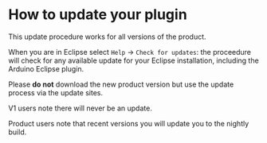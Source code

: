 How to update your plugin  
=========================

This update procedure works for all versions of the product.  

When you are in Eclipse select `Help` -> `Check for updates`: the proceedure will check for any available update for your Eclipse installation, including the Arduino Eclipse plugin.

Please **do not** download the new product version but use the update process via the update sites.

V1 users note there will never be an update.

Product users note that recent versions you will update you to the nightly build.  